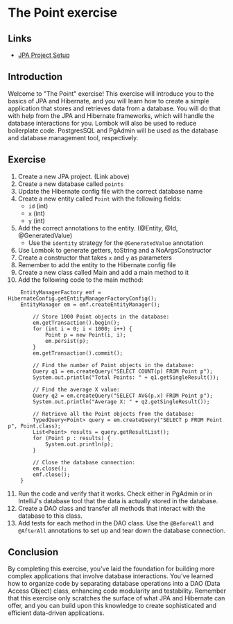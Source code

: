 # The Point exercise

## Links

- [JPA Project Setup](https://github.com/dat3Cph/backend/blob/main/setup/JPASetup.md)

## Introduction

Welcome to "The Point" exercise! This exercise will introduce you to the basics of JPA and Hibernate,
and you will learn how to create a simple application that stores and retrieves data from a database.
You will do that with help from the JPA and Hibernate frameworks, which will handle the database interactions for you.
Lombok will also be used to reduce boilerplate code. PostgresSQL and PgAdmin will be used as the database and database management tool, respectively.

## Exercise

1. Create a new JPA project. (Link above)
2. Create a new database called `points`
3. Update the Hibernate config file with the correct database name
4. Create a new entity called `Point` with the following fields:
    - `id` (int)
    - `x` (int)
    - `y` (int)
5. Add the correct annotations to the entity. (@Entity, @Id, @GeneratedValue)
    - Use the `identity` strategy for the `@GeneratedValue` annotation
6. Use Lombok to generate getters, toString  and a NoArgsConstructor 
7. Create a constructor that takes `x` and `y` as parameters
8. Remember to add the entity to the Hibernate config file
9. Create a new class called Main and add a main method to it
10. Add the following code to the main method:
```jav
    EntityManagerFactory emf = HibernateConfig.getEntityManagerFactoryConfig();
    EntityManager em = emf.createEntityManager();

        // Store 1000 Point objects in the database:
        em.getTransaction().begin();
        for (int i = 0; i < 1000; i++) {
            Point p = new Point(i, i);
            em.persist(p);
        }
        em.getTransaction().commit();

        // Find the number of Point objects in the database:
        Query q1 = em.createQuery("SELECT COUNT(p) FROM Point p");
        System.out.println("Total Points: " + q1.getSingleResult());

        // Find the average X value:
        Query q2 = em.createQuery("SELECT AVG(p.x) FROM Point p");
        System.out.println("Average X: " + q2.getSingleResult());

        // Retrieve all the Point objects from the database:
        TypedQuery<Point> query = em.createQuery("SELECT p FROM Point p", Point.class);
        List<Point> results = query.getResultList();
        for (Point p : results) {
            System.out.println(p);
        }

        // Close the database connection:
        em.close();
        emf.close();
    }

```

11. Run the code and verify that it works. Check either in PgAdmin or in IntelliJ's database tool that the data is actually stored in the database.
12. Create a DAO class and transfer all methods that interact with the database to this class.
13. Add tests for each method in the DAO class. Use the `@BeforeAll` and `@AfterAll` annotations to set up and tear down the database connection.

## Conclusion

By completing this exercise, you've laid the foundation for building more complex applications that involve database interactions. 
You've learned how to organize code by separating database operations into a DAO (Data Access Object) class, enhancing code modularity 
and testability. Remember that this exercise only scratches the surface of what JPA and Hibernate can offer, and you can build upon this 
knowledge to create sophisticated and efficient data-driven applications.


